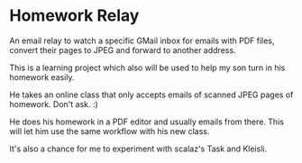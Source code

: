 # Homework Relay

An email relay to watch a specific GMail inbox for emails with PDF files, convert their pages to JPEG and forward to another address.

This is a learning project which also will be used to help my son turn in his homework easily.

He takes an online class that only accepts emails of scanned JPEG pages of homework.  Don't ask. :)

He does his homework in a PDF editor and usually emails from there.  This will let him use the same workflow with his new class.

It's also a chance for me to experiment with scalaz's Task and Kleisli.
